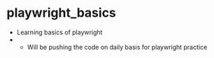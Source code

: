 # playwright_basics
- Learning basics of playwright
- - Will be pushing the code on daily basis for playwright practice 
